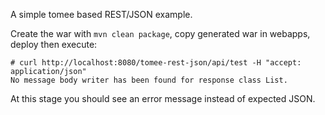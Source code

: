 A simple tomee based REST/JSON example.

Create the war with `mvn clean package`, copy generated war in webapps, deploy then execute:

```
# curl http://localhost:8080/tomee-rest-json/api/test -H "accept: application/json"
No message body writer has been found for response class List.
```

At this stage you should see an error message instead of expected JSON.
